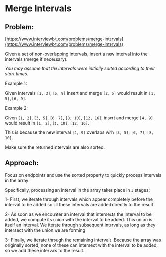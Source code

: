 # Merge Intervals

## Problem:
[https://www.interviewbit.com/problems/merge-intervals](https://www.interviewbit.com/problems/merge-intervals)

Given a set of non-overlapping intervals, insert a new interval into the intervals (merge if necessary).

*You may assume that the intervals were initially sorted according to their start times.*

Example 1:

Given intervals `[1, 3]`, `[6, 9]` insert and merge `[2, 5]` would result in `[1, 5],[6, 9]`.

Example 2:

Given `[1, 2]`, `[3, 5]`, `[6, 7]`, `[8, 10]`, `[12, 16]`, insert and merge `[4, 9]` would result in `[1, 2]`, `[3, 10]`, `[12, 16]`.

This is because the new interval `[4, 9]` overlaps with `[3, 5]`, `[6, 7]`, `[8, 10]`.

Make sure the returned intervals are also sorted.

## Approach:

Focus on endpoints and use the sorted property to quickly process intervals in the array

Specifically, processing an interval in the array takes place in `3` stages:

1- First, we iterate through intervals which appear completely before the interval to be added so all these intervals are added directly to the result

2- As soon as we encounter an interval that intersects the interval to be added, we compute its union with the interval to be added. This union is itself an interval. We iterate through subsequent intervals, as long as they intersect with the union we are forming

3- Finally, we iterate through the remaining intervals. Because the array was originally sorted, none of these can intersect with the interval to be added, so we add these intervals to the result.
